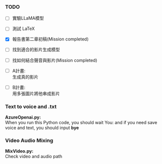 ### TODO
- [ ] 實驗LLaMA模型
- [ ] 測試 LaTeX <br>
- [x] 報告書第二章初稿(Mission completed)<br>
- [ ] 找到適合的影片生成模型<br>
- [ ] 找如何結合聲音與影片(Mission completed)<br>
- [ ] A計畫:<br>
  生成真的影片<br>
- [ ] B計畫:<br>
  用多張圖片將他串成影片<br>
  


### Text to voice and .txt
**AzureOpenai.py:**<br> 
When you run this Python code, you should wait You: and  if you need save voice and text, you should input **bye**<br>

### Video Audio Mixing
**MixVideo.py:**<br>
Check video and audio path
